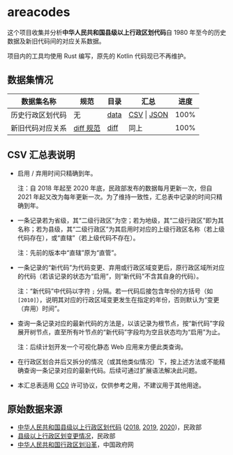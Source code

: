 # areacodes

这个项目收集并分析**中华人民共和国县级以上行政区划代码**自 1980 年至今的历史数据及新旧代码间的对应关系数据。

项目内的工具均使用 Rust 编写，原先的 Kotlin 代码现已不再维护。

## 数据集情况

| 数据集名称 | 规范 | 目录 | 汇总 | 进度 |
| - | - | - | - | - |
| 历史行政区划代码 | 无 | [data](data) | [CSV] \| [JSON] | 100% |
| 新旧代码对应关系 | [diff 规范](diff-spec.md) | [diff](diff) | 同上 | 100% |

## CSV 汇总表说明

- 启用 / 弃用时间只精确到年。

    注：自 2018 年起至 2020 年底，民政部发布的数据每月更新一次，但自 2021 年起又改为每年更新一次。为了维持一致性，汇总表中记录的时间只精确到年。
- 一条记录若为省级，其“二级行政区”为空；若为地级，其“二级行政区”即为其名称；若为县级，其“二级行政区”为其启用时对应的上级行政区名称（若上级代码存在），或“直辖”（若上级代码不存在）。

    注：先前的版本中“直辖”原为“直管”。
- 一条记录的“新代码”为代码变更、弃用或行政区域变更后，原行政区域所对应的代码（若该记录的状态为“启用”，则“新代码”不含其自身的代码）。

    注：“新代码”中代码以字符 `;` 分隔。若一代码后接包含年份的方括号（如 `[2010]`），说明其对应的行政区域变更发生在指定的年份，否则默认为“变更（弃用）时间”。
- 查询一条记录对应的最新代码的方法是，以该记录为根节点，按“新代码”字段展开树节点，直至所有叶节点的“新代码”字段均为空且状态均为“启用”为止。

    注：后续计划开发一个可视化静态 Web 应用来方便此类查询。
- 在行政区划合并后又拆分的情况（或其他类似情况）下，按上述方法或不能精确查询一条记录对应的最新代码。后续可通过扩展语法解决此问题。
- 本汇总表适用 [CC0] 许可协议，仅供参考之用，不建议用于其他用途。

## 原始数据来源

- [中华人民共和国县级以上行政区划代码][1] ([2018][1.1], [2019][1.2], [2020][1.3])，民政部
- [县级以上行政区划变更情况][2]，民政部
- [中华人民共和国行政区划沿革][3]，中国政府网

[CSV]: https://raw.githubusercontent.com/yescallop/areacodes/master/result.csv
[JSON]: https://raw.githubusercontent.com/yescallop/areacodes/master/codes.json
[1]: http://www.mca.gov.cn/article/sj/xzqh/1980/
[1.1]: http://www.mca.gov.cn/article/sj/xzqh/2018/
[1.2]: http://www.mca.gov.cn/article/sj/xzqh/2019/
[1.3]: http://www.mca.gov.cn/article/sj/xzqh/2020/
[2]: http://xzqh.mca.gov.cn/description?dcpid=1
[3]: http://www.gov.cn/test/2006-02/27/content_212020.htm
[CC0]: https://creativecommons.org/publicdomain/zero/1.0/deed.zh
